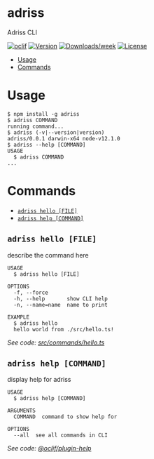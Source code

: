 adriss
======

Adriss CLI

[![oclif](https://img.shields.io/badge/cli-oclif-brightgreen.svg)](https://oclif.io)
[![Version](https://img.shields.io/npm/v/adriss.svg)](https://npmjs.org/package/adriss)
[![Downloads/week](https://img.shields.io/npm/dw/adriss.svg)](https://npmjs.org/package/adriss)
[![License](https://img.shields.io/npm/l/adriss.svg)](https://github.com/jccarrillo/adriss/blob/master/package.json)

<!-- toc -->
* [Usage](#usage)
* [Commands](#commands)
<!-- tocstop -->
# Usage
<!-- usage -->
```sh-session
$ npm install -g adriss
$ adriss COMMAND
running command...
$ adriss (-v|--version|version)
adriss/0.0.1 darwin-x64 node-v12.1.0
$ adriss --help [COMMAND]
USAGE
  $ adriss COMMAND
...
```
<!-- usagestop -->
# Commands
<!-- commands -->
* [`adriss hello [FILE]`](#adriss-hello-file)
* [`adriss help [COMMAND]`](#adriss-help-command)

## `adriss hello [FILE]`

describe the command here

```
USAGE
  $ adriss hello [FILE]

OPTIONS
  -f, --force
  -h, --help       show CLI help
  -n, --name=name  name to print

EXAMPLE
  $ adriss hello
  hello world from ./src/hello.ts!
```

_See code: [src/commands/hello.ts](https://github.com/adriss/cli/blob/v0.0.1/src/commands/hello.ts)_

## `adriss help [COMMAND]`

display help for adriss

```
USAGE
  $ adriss help [COMMAND]

ARGUMENTS
  COMMAND  command to show help for

OPTIONS
  --all  see all commands in CLI
```

_See code: [@oclif/plugin-help](https://github.com/oclif/plugin-help/blob/v2.2.1/src/commands/help.ts)_
<!-- commandsstop -->
